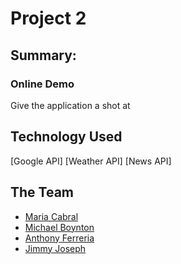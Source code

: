 # Project 2

## Summary:


### Online Demo
Give the application a shot at []()

## Technology Used

[Google API]
[Weather API]
[News API]

## The Team
- [Maria Cabral](https://github.com/MariaEGC/)
- [Michael Boynton](https://github.com/Badger-MchlB)
- [Anthony Ferreria](https://github.com/)
- [Jimmy Joseph](https://github.com/)
